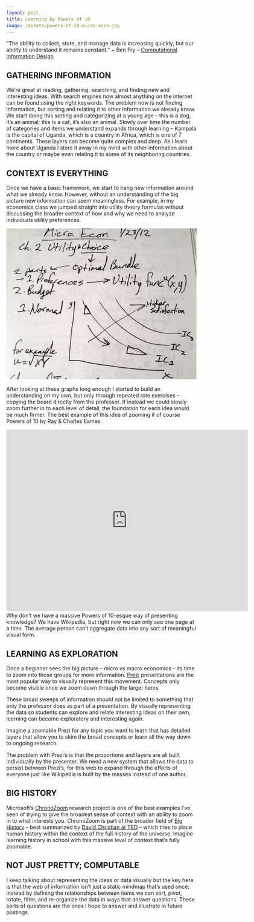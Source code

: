 ```yaml
---
layout: post
title: Learning by Powers of 10
image: /assets/powers-of-10-micro-econ.jpg
---
```


“The ability to collect, store, and manage data is increasing quickly, but our ability to understand it remains constant.” ~ Ben Fry – [Computational Information Design](http://benfry.com/phd/)

## GATHERING INFORMATION
We’re great at reading, gathering, searching, and finding new and interesting ideas. With search engines now almost anything on the internet can be found using the right keywords. The problem now is not finding information, but sorting and relating it to other information we already know. We start doing this sorting and categorizing at a young age – this is a dog, it’s an animal; this is a cat, it’s also an animal. Slowly over time the number of categories and items we understand expands through learning – Kampala is the capital of Uganda, which is a country in Africa, which is one of 7 continents. These layers can become quite complex and deep. As I learn more about Uganda I store it away in my mind with other information about the country or maybe even relating it to some of its neighboring countries.

## CONTEXT IS EVERYTHING
Once we have a basic framework, we start to hang new information around what we already know. However, without an understanding of the big picture new information can seem meaningless. For example, in my economics class we jumped straight into utility theory formulas without discussing the broader context of how and why we need to analyze individuals utility preferences.

![micro economics class notes about utility preferences](/assets/powers-of-10-micro-econ.jpg)

After looking at these graphs long enough I started to build an understanding on my own, but only through repeated rote exercises – copying the board directly from the professor. If instead we could slowly zoom further in to each level of detail, the foundation for each idea would be much firmer. The best example of this idea of zooming if of course Powers of 10 by Ray & Charles Eames:

<iframe width=640 height=480 src="https://www.youtube-nocookie.com/embed/0fKBhvDjuy0" title="YouTube video player" frameborder="0" allow="encrypted-media; picture-in-picture" allowfullscreen></iframe>

<br>
Why don’t we have a massive Powers of 10-esque way of presenting knowledge? We have Wikipedia, but right now we can only see one page at a time. The average person can’t aggregate data into any sort of meaningful visual form.

## LEARNING AS EXPLORATION
Once a beginner sees the big picture – micro vs macro economics – its time to zoom into those groups for more information. [Prezi](https://prezi.com) presentations are the most popular way to visually represent this movement. Concepts only become visible once we zoom down through the larger items.

These broad sweeps of information should not be limited to something that only the professor does as part of a presentation. By visually representing the data so students can explore and relate interesting ideas on their own, learning can become exploratory and interesting again.

Imagine a zoomable Prezi for any topic you want to learn that has detailed layers that allow you to skim the broad concepts or learn all the way down to ongoing research.

The problem with Prezi’s is that the proportions and layers are all built individually by the presenter. We need a new system that allows the data to persist between Prezi’s, for this web to expand through the efforts of everyone just like Wikipedia is built by the masses instead of one author.

## BIG HISTORY
Microsoft’s [ChronoZoom](https://www.microsoft.com/en-us/research/project/chronozoom/) research project is one of the best examples I’ve seen of trying to give the broadest sense of context with an ability to zoom in to what interests you. ChronoZoom is part of the broader field of [Big History](http://en.wikipedia.org/wiki/Big_History) – best summarized by [David Christian at TED](http://www.ted.com/talks/david_christian_big_history.html) – which tries to place human history within the context of the full history of the universe. Imagine learning history in school with this massive level of context that’s fully zoomable.

## NOT JUST PRETTY; COMPUTABLE
I keep talking about representing the ideas or data visually but the key here is that the web of information isn’t just a static mindmap that’s used once; instead by defining the relationships between items we can sort, pivot, rotate, filter, and re-organize the data in ways that answer questions. These sorts of questions are the ones I hope to answer and illustrate in future postings.